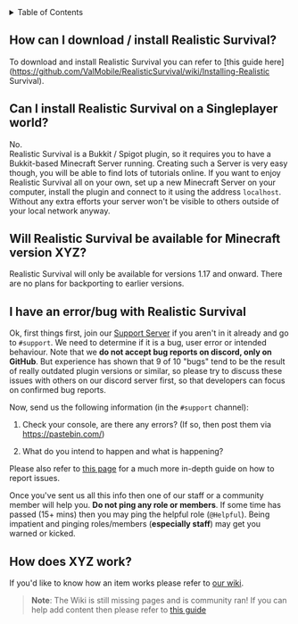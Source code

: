 <!-- START doctoc generated TOC please keep comment here to allow auto update -->
<!-- DON'T EDIT THIS SECTION, INSTEAD RE-RUN doctoc TO UPDATE -->
<details>
<summary>Table of Contents</summary>

- [How can I download / install Realistic Survival?](#how-can-i-download--install-realistic-survival)
- [Can I install Realistic Survival on a Singleplayer world?](#can-i-install-realistic-survival-on-a-singleplayer-world)
- [Will Realistic Survival be available for Minecraft version XYZ?](#will-realistic-survival-be-available-for-minecraft-version-xyz)
- [I have an error/bug with Realistic Survival](#i-have-an-errorbug-with-realistic-survival)
- [How does XYZ work?](#how-does-xyz-work)

</details>
<!-- END doctoc generated TOC please keep comment here to allow auto update -->

## How can I download / install Realistic Survival?
To download and install Realistic Survival you can refer to [this guide here](https://github.com/ValMobile/RealisticSurvival/wiki/Installing-Realistic Survival).

## Can I install Realistic Survival on a Singleplayer world?
No.<br>
Realistic Survival is a Bukkit / Spigot plugin, so it requires you to have a Bukkit-based Minecraft Server running. Creating such a Server is very easy though, you will be able to find lots of tutorials online. If you want to enjoy Realistic Survival all on your own, set up a new Minecraft Server on your computer, install the plugin and connect to it using the address `localhost`. Without any extra efforts your server won't be visible to others outside of your local network anyway.

## Will Realistic Survival be available for Minecraft version XYZ?
Realistic Survival will only be available for versions 1.17 and onward. There are no plans for backporting to earlier versions.

## I have an error/bug with Realistic Survival
Ok, first things first, join our [Support Server](https://discord.gg/mMt3f4usqK) if you aren't in it already and go to `#support`. We need to determine if it is a bug, user error or intended behaviour. Note that we **do not accept bug reports on discord, only on GitHub**. But experience has shown that 9 of 10 "bugs" tend to be the result of really outdated plugin versions or similar, so please try to discuss these issues with others on our discord server first, so that developers can focus on confirmed bug reports.

Now, send us the following information (in the `#support` channel):
1. Check your console, are there any errors? (If so, then post them via https://pastebin.com/)

2. What do you intend to happen and what is happening?

Please also refer to [this page](https://github.com/ValMobile/RealisticSurvival/wiki/How-to-report-bugs) for a much more in-depth guide on how to report issues.

Once you've sent us all this info then one of our staff or a community member will help you. **Do not ping any role or members**. If some time has passed (15+ mins) then you may ping the helpful role (`@Helpful`). Being impatient and pinging roles/members (**especially staff**) may get you warned or kicked.

## How does XYZ work?
If you'd like to know how an item works please refer to [our wiki](https://github.com/ValMobile/RealisticSurvival/wiki).
> **Note**: The Wiki is still missing pages and is community ran! If you can help add content then please refer to [this guide](https://github.com/ValMobile/RealisticSurvival/wiki/Expanding-the-Wiki)